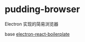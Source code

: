 # pudding-browser

Electron 实现的简易浏览器

base [electron-react-boilerplate](https://github.com/electron-react-boilerplate/electron-react-boilerplate)
